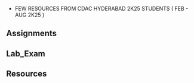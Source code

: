 - FEW RESOURCES FROM CDAC HYDERABAD 2K25 STUDENTS ( FEB - AUG 2K25 )
## Assignments
## Lab_Exam 
## Resources
